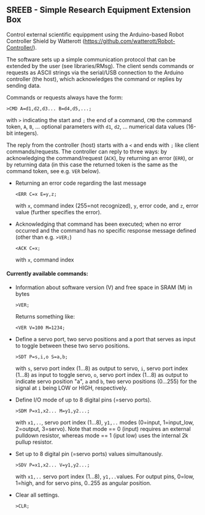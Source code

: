 ## SREEB - Simple Research Equipment Extension Box

Control external scientific equippment using the Arduino-based Robot Controller Shield by Watterott 
(https://github.com/watterott/Robot-Controller/).

The software sets up a simple communication protocol that can be extended by the user (see libraries/RMsg). 
The client sends commands or requests as ASCII strings via the serial/USB connection to the Arduino controller 
(the host), which acknowledges the command or replies by sending data.

Commands or requests always have the form:

``>CMD A=d1,d2,d3... B=d4,d5,...;``
  
with ``>`` indicating the start and ``;`` the end of a command, ``CMD`` the command token, ``A``, ``B``, ... optional
parameters with ``d1``, ``d2``, ... numerical data values (16-bit integers).

The reply from the controller (host) starts with a ``<`` and ends with ``;`` like client commands/requests. 
The controller can reply to three ways: by acknowledging the command/request (``ACK``), by returning an error
(``ERR``), or by returning data (in this case the returned token is the same as the command token, see e.g.
``VER`` below).

- Returning an error code regarding the last message

  ``<ERR C=x E=y,z;``

  with ``x``, command index (255=not recognized), ``y``, error code, and ``z``, error value (further specifies
  the error). 

- Acknowledging that command has been executed; when no error occurred and the command has no specific response
  message defined (other than e.g. ``>VER;``)
  
  ``<ACK C=x;``
  
  with ``x``, command index
  
#### Currently available commands:

- Information about software version (V) and free space in SRAM (M) in bytes

  ``>VER;``

  Returns something like:
  
  ``<VER V=100 M=1234;``
  
- Define a servo port, two servo positions and a port that serves as input to toggle between these 
  two servo positions.
  
  ``>SDT P=s,i,o S=a,b;``
  
	with ``s``, servo port index (1...8) as output to servo, ``i``, servo port index (1...8) as input to 
	toggle servo, ``o``, servo port index (1...8) as output to indicate servo position "a", ``a`` and ``b``, 
	two servo positions (0...255) for the signal at ``i`` being LOW or HIGH, respectively.


- Define I/O mode of up to 8 digital pins (=servo ports). 

  ``>SDM P=x1,x2... M=y1,y2...;``
  
  with ``x1,..``, servo port index (1...8), ``y1,..`` modes (0=input, 1=input_low, 2=output, 3=servo). Note 
  that mode == 0 (input) requires an external pulldown resistor, whereas mode == 1 (iput low) uses the
  internal 2k pullup resistor.
  
- Set up to 8 digital pin (=servo ports) values simultanously.
  
  ``>SDV P=x1,x2... V=y1,y2...;``
  
  with ``x1,..`` servo port index (1...8), ``y1,..``values. For output pins, 0=low, 1=high, and for 
  servo pins, 0..255 as angular position.  
  
- Clear all settings.
 
  ``>CLR;``
